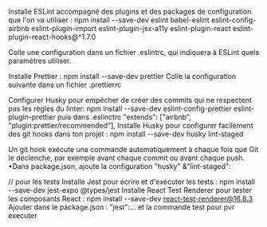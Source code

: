 Installe ESLint accompagné des plugins et des packages de configuration que l'on va utiliser :
npm install --save-dev eslint babel-eslint eslint-config-airbnb eslint-plugin-import eslint-plugin-jsx-a11y eslint-plugin-react eslint-plugin-react-hooks@^1.7.0

Colle une configuration dans un fichier .eslintrc, qui indiquera à ESLint quels paramètres utiliser.

Installe Prettier : npm install --save-dev prettier
Colle la configuration suivante dans un fichier .prettierrc

Configurer Husky pour empêcher de créer des commits qui ne respectent pas les règles du linter:
npm install --save-dev eslint-config-prettier eslint-plugin-prettier
puis dans .eslinctrc "extends": ["airbnb", "plugin:prettier/recommended"],
Installe Husky pour configurer facilement des git hooks dans ton projet : npm install --save-dev husky lint-staged

Un git hook exécute une commande automatiquement à chaque fois que Git le déclenche, par exemple avant chaque commit ou avant chaque push.
•Dans package.json, ajoute la configuration "husky" &"lint-staged":

// pour les tests
Installe Jest pour écrire et d'exécuter les tests : npm install --save-dev jest-expo @types/jest
Installe React Test Renderer pour tester les composants React : npm install --save-dev react-test-renderer@16.8.3
Ajouter dans le package.json : "jest":... et la commande test pour pvr executer
